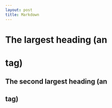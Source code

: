 ```yaml
---
layout: post
title: Markdown
---
```


# The largest heading (an <h1> tag)
## The second largest heading (an <h2> tag)
